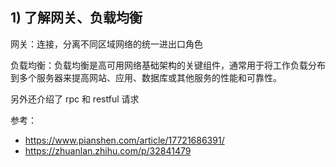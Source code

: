 ## 1) 了解网关、负载均衡

网关：连接，分离不同区域网络的统一进出口角色

负载均衡：负载均衡是高可用网络基础架构的关键组件，通常用于将工作负载分布到多个服务器来提高网站、应用、数据库或其他服务的性能和可靠性。

另外还介绍了 rpc 和 restful 请求

参考：
- https://www.pianshen.com/article/17721686391/
- https://zhuanlan.zhihu.com/p/32841479
